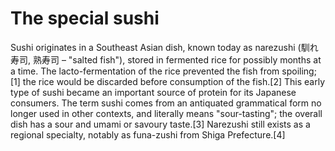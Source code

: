 # The special sushi
Sushi originates in a Southeast Asian dish, known today as narezushi (馴れ寿司, 熟寿司 – "salted fish"), stored in fermented rice for possibly months at a time. The lacto-fermentation of the rice prevented the fish from spoiling;[1] the rice would be discarded before consumption of the fish.[2] This early type of sushi became an important source of protein for its Japanese consumers. The term sushi comes from an antiquated grammatical form no longer used in other contexts, and literally means "sour-tasting"; the overall dish has a sour and umami or savoury taste.[3] Narezushi still exists as a regional specialty, notably as funa-zushi from Shiga Prefecture.[4]
